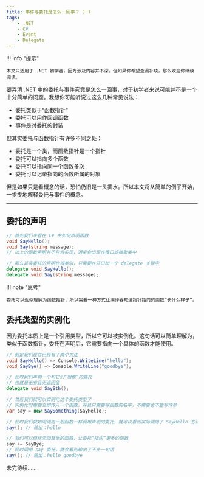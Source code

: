 ```yaml
---
title: 事件与委托是怎么一回事？（一）
tags:
    - .NET
    - C#
    - Event
    - Delegate
---
```


!!! info "提示"
    
    本文只适用于 .NET 初学者，因为涉及内容并不深。但如果你希望查漏补缺，那么欢迎你继续阅读。

要弄清 .NET 中的委托与事件究竟是怎么一回事，对于初学者来说可能并不是一个十分简单的问题。我想你可能听说过这么几种常见说法：

- 委托类似于“函数指针”
- 委托可以用作回调函数
- 事件是对委托的封装

但其实委托与函数指针有许多不同之处：

- 委托是一个类，而函数指针是一个指针
- 委托可以指向多个函数
- 委托可以指向同一个函数多次
- 委托可以记录指向的函数所属的对象

但是如果只是看概念的话，恐怕仍旧是一头雾水。所以本文将从简单的例子开始，一步步地解释委托与事件的概念。

---

## 委托的声明

```csharp
// 首先我们来看在 C# 中如何声明函数
void SayHello();
void Say(string message);
// 以上的函数声明并不包含实现，通常会出现在接口或抽象类中

// 那么其实委托的声明也很类似，只需要在开口加一个 delegate 关键字
delegate void SayHello();
delegate void Say(string message);
```

!!! note "思考"

    委托可以近似理解为函数指针，所以需要一种方式让编译器知道指针指向的函数“长什么样子”。

## 委托类型的实例化

因为委托本质上是一个引用类型，所以它可以被实例化。这句话可以简单理解为，类似于函数指针，委托在声明后，它需要指向一个具体的函数才能使用。

```csharp
// 假定我们现在已经有了两个方法
void SayHello() => Console.WriteLine("hello");
void SayBye() => Console.WriteLine("goodbye");

// 此时我们声明一个和它们“很像”的委托
// 也就是无参且无返回值
delegate void SaySth();

// 然后我们就可以实例化这个委托类型了
// 实例化时需要立即传入一个函数，并且只需要写函数的名字，不需要也不能写传参
var say = new SaySomething(SayHello);

// 此时我们就如同调用一般函数一样调用声明的委托，就可以看到实际调用了 SayHello 方法
say(); // 输出：hello

// 我们可以继续添加其他的函数，让委托“指向”更多的函数
say += SayBye;
// 此时调用 say 委托，就会看到输出了不止一句话
say(); // 输出：hello goodbye
```

未完待续……